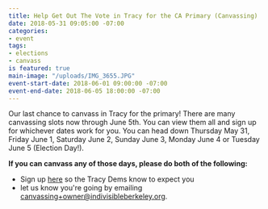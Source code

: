 ```yaml
---
title: Help Get Out The Vote in Tracy for the CA Primary (Canvassing)
date: 2018-05-31 09:05:00 -07:00
categories:
- event
tags:
- elections
- canvass
is featured: true
main-image: "/uploads/IMG_3655.JPG"
event-start-date: 2018-06-01 09:00:00 -07:00
event-end-date: 2018-06-05 18:00:00 -07:00
---
```


Our last chance to canvass in Tracy for the primary! There are many canvassing slots now through June 5th. You can view them all and sign up for whichever dates work for you. You can head down Thursday May 31, Friday June 1, Saturday June 2, Sunday June 3, Monday June 4 or Tuesday June 5 (Election Day!). 

**If you can canvass any of those days, please do both of the following:**

- Sign up [here](https://docs.google.com/forms/d/e/1FAIpQLSeFwEaRX9BAqP9C4Lj4CD_j5fyBv0sUdw9SAWPZUwIw3OzSUA/viewform) so the Tracy Dems know to expect you
- let us know you're going by emailing [canvassing+owner@indivisibleberkeley.org](mailto:canvassing+owner@indivisibleberkeley.org).

